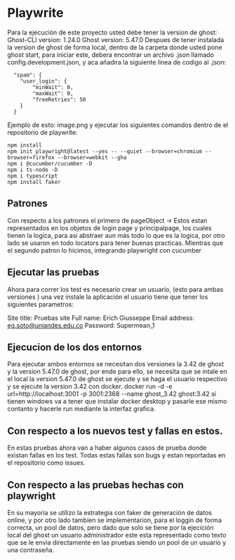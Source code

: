 # Playwrite
Para la ejecución de este proyecto usted debe tener la version de ghost:
Ghost-CLI version: 1.24.0
Ghost version: 5.47.0
Despues de tener instalada la version de ghost de forma local, dentro de la carpeta donde usted pone ghost start, para iniciar este, debera encontrar un archivo .json llamado config.development.json, y aca añadira la siguiente linea de codigo al .json:
```
  "spam": {
    "user_login": {
        "minWait": 0,
        "maxWait": 0,
        "freeRetries": 50
    }
  }
 ```
 Ejemplo de esto:
image.png
y ejecutar los siguientes comandos dentro de el repositorio de playwrite:
```
npm install
npm init playwright@latest --yes -- --quiet --browser=chromium --browser=firefox --browser=webkit --gha
npm i @cucumber/cucumber -D
npm i ts-node -D 
npm i typescript
npm install faker
```
## Patrones
Con respecto a los patrones el primero de pageObject -> Estos estan representados en los objetos de login page y principalpage, los cuales tienen la logica, para así abstraer aun más todo lo que es la logica, por otro lado se usaron en todo locators para tener buenas practicas.
Mientras que el segundo patron lo hicimos, integrando playwright con cucumber

## Ejecutar las pruebas
Ahora para correr los test es necesario crear un usuario, (esto para ambas versiones ) una vez instale la aplicación el usuario tiene que tener los siguientes parametros:

Site title: Pruebas site
Full name: Erich Giusseppe
Email address: eg.soto@uniandes.edu.co
Password: Supermean_1

## Ejecucion de los dos entornos
Para ejecutar ambos entornos se necesitan dos versiones la 3.42 de ghost y la version 5.47.0 de ghost, por ende para ello, se necesita que se intale en el local la version 5.47.0 de ghost se ejecute y se haga el usuario respectivo y se ejecute la version 3.42 con docker.
docker run -d -e url=http://localhost:3001 -p 3001:2368 --name ghost_3.42 ghost:3.42
si tienen windows va a tener que instalar docker desktop y pasarle ese mismo contanto y hacerle run mediante la interfaz grafica.
## Con respecto a los nuevos test y fallas en estos.
En estas pruebas ahora van a haber algunos casos de prueba donde existan fallas en los test.
Todas estas fallas son bugs y estan reportadas en el repositorio como issues.

## Con respecto a las pruebas hechas con playwright 
En su mayoria se utilizo la estrategia con faker de generación de datos online, y por otro lado tambien se implementarion, para el loggin de forma correcta, un pool de datos, pero dado que solo se tiene por la ejecición local del ghost un usuario administrador este esta representado como texto que se le envia directamente en las pruebas siendo un pool de un usuario y una contraseña.



